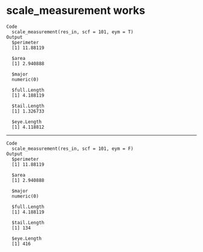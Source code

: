 # scale_measurement works

    Code
      scale_measurement(res_in, scf = 101, eym = T)
    Output
      $perimeter
      [1] 11.88119
      
      $area
      [1] 2.940888
      
      $major
      numeric(0)
      
      $full.Length
      [1] 4.188119
      
      $tail.Length
      [1] 1.326733
      
      $eye.Length
      [1] 4.118812
      

---

    Code
      scale_measurement(res_in, scf = 101, eym = F)
    Output
      $perimeter
      [1] 11.88119
      
      $area
      [1] 2.940888
      
      $major
      numeric(0)
      
      $full.Length
      [1] 4.188119
      
      $tail.Length
      [1] 134
      
      $eye.Length
      [1] 416
      

